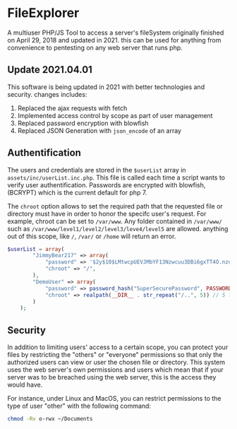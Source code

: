 # FileExplorer

A multiuser PHP/JS Tool to access a server's fileSystem originally finished on April 29, 2018 and updated in 2021. this can be used for anything from convenience to pentesting on any web server that runs php.

## Update 2021.04.01

This software is being updated in 2021 with better technologies and security. changes includes:

1. Replaced the ajax requests with fetch
2. Implemented access control by scope as part of user management
3. Replaced password encryption with blowfish
4. Replaced JSON Generation with `json_encode` of an array


## Authentification

The users and credentials are stored in the `$userList` array in `assets/inc/userList.inc.php`. This file is called
each time a script wants to verify user authentification. Passwords are encrypted with blowfish,
(BCRYPT) which is the current default for php 7.

The `chroot` option allows to set the required path that the requested file or directory must have
in order to honor the specifc user's request. For example, chroot can be set to `/var/www`. Any folder
contained in `/var/www/` such as `/var/www/level1/level2/level3/leve4/level5` are allowed. anything
out of this scope, like `/`, `/var/` or `/home` will return an error.

```php
$userList = array(
        "JimmyBear217" => array(
            "password" => '$2y$10$LMtwcpUEVJMbYF13Nzwcuu3DBi6gxTT4O.nzqQCKZsH7JzPw5MAVS',
            "chroot" => "/",
        ),
        "DemoUser" => array(
            "password" => password_hash("SuperSecurePassword", PASSWORD_BCRYPT),
            "chroot" => realpath(__DIR__ . str_repeat("/..", 5)) // 5 levels up
        )
    );
```

## Security

In addition to limiting users' access to a certain scope, you can protect your files by restricting
the "others" or "everyone" permissions so that only the authorized users can view or user the chosen 
file or directory. This system uses the web server's own permissions and users which mean that if your
server was to be breached using the web server, this is the access they would have.

For instance, under Linux and MacOS, you can restrict permissions to the type of user "other" with
the following command:

```bash
chmod -Rv o-rwx ~/Documents
```
